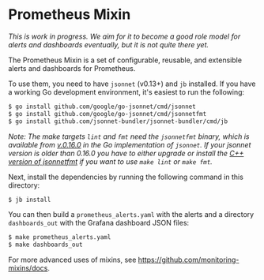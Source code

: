 # Prometheus Mixin

_This is work in progress. We aim for it to become a good role model for alerts
and dashboards eventually, but it is not quite there yet._

The Prometheus Mixin is a set of configurable, reusable, and extensible alerts
and dashboards for Prometheus.

To use them, you need to have `jsonnet` (v0.13+) and `jb` installed. If you
have a working Go development environment, it's easiest to run the following:
```bash
$ go install github.com/google/go-jsonnet/cmd/jsonnet
$ go install github.com/google/go-jsonnet/cmd/jsonnetfmt 
$ go install github.com/jsonnet-bundler/jsonnet-bundler/cmd/jb
```

_Note: The make targets `lint` and `fmt` need the `jsonnetfmt` binary, which is
available from [v.0.16.0](https://github.com/google/jsonnet/releases/tag/v0.16.0) in the Go implementation of `jsonnet`. If your jsonnet version is older than 0.16.0 you have to either upgrade or install the [C++ version of
jsonnetfmt](https://github.com/google/jsonnet) if you want to use `make lint`
or `make fmt`._

Next, install the dependencies by running the following command in this
directory:
```bash
$ jb install
```

You can then build a `prometheus_alerts.yaml` with the alerts and a directory
`dashboards_out` with the Grafana dashboard JSON files:
```bash
$ make prometheus_alerts.yaml
$ make dashboards_out
```

For more advanced uses of mixins, see https://github.com/monitoring-mixins/docs.

